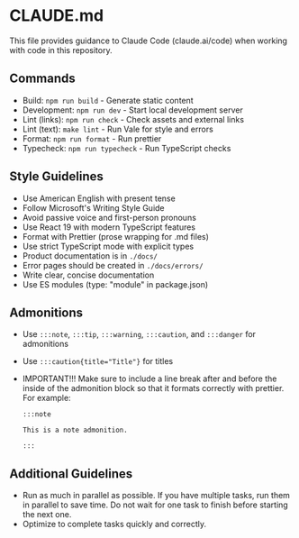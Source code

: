 # CLAUDE.md

This file provides guidance to Claude Code (claude.ai/code) when working with
code in this repository.

## Commands

- Build: `npm run build` - Generate static content
- Development: `npm run dev` - Start local development server
- Lint (links): `npm run check` - Check assets and external links
- Lint (text): `make lint` - Run Vale for style and errors
- Format: `npm run format` - Run prettier
- Typecheck: `npm run typecheck` - Run TypeScript checks

## Style Guidelines

- Use American English with present tense
- Follow Microsoft's Writing Style Guide
- Avoid passive voice and first-person pronouns
- Use React 19 with modern TypeScript features
- Format with Prettier (prose wrapping for .md files)
- Use strict TypeScript mode with explicit types
- Product documentation is in `./docs/`
- Error pages should be created in `./docs/errors/`
- Write clear, concise documentation
- Use ES modules (type: "module" in package.json)

## Admonitions

- Use `:::note`, `:::tip`, `:::warning`, `:::caution`, and `:::danger` for
  admonitions
- Use `:::caution{title="Title"}` for titles
- IMPORTANT!!! Make sure to include a line break after and before the inside of
  the admonition block so that it formats correctly with prettier. For example:

  ```
  :::note

  This is a note admonition.

  :::
  ```

## Additional Guidelines

- Run as much in parallel as possible. If you have multiple tasks, run them in
  parallel to save time. Do not wait for one task to finish before starting the
  next one.
- Optimize to complete tasks quickly and correctly.
